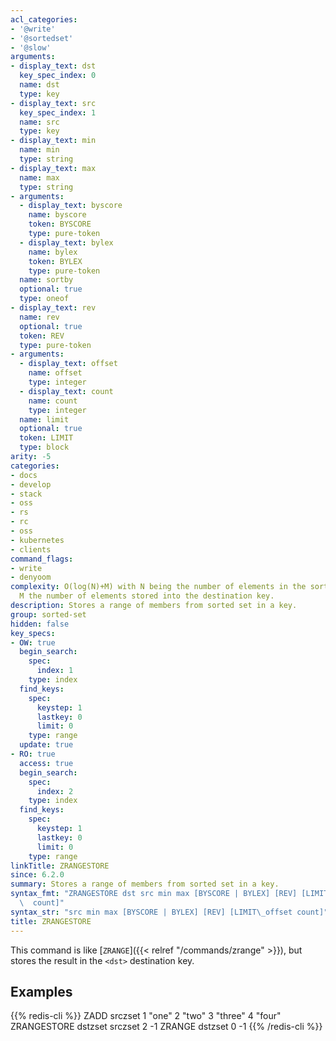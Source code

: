 ```yaml
---
acl_categories:
- '@write'
- '@sortedset'
- '@slow'
arguments:
- display_text: dst
  key_spec_index: 0
  name: dst
  type: key
- display_text: src
  key_spec_index: 1
  name: src
  type: key
- display_text: min
  name: min
  type: string
- display_text: max
  name: max
  type: string
- arguments:
  - display_text: byscore
    name: byscore
    token: BYSCORE
    type: pure-token
  - display_text: bylex
    name: bylex
    token: BYLEX
    type: pure-token
  name: sortby
  optional: true
  type: oneof
- display_text: rev
  name: rev
  optional: true
  token: REV
  type: pure-token
- arguments:
  - display_text: offset
    name: offset
    type: integer
  - display_text: count
    name: count
    type: integer
  name: limit
  optional: true
  token: LIMIT
  type: block
arity: -5
categories:
- docs
- develop
- stack
- oss
- rs
- rc
- oss
- kubernetes
- clients
command_flags:
- write
- denyoom
complexity: O(log(N)+M) with N being the number of elements in the sorted set and
  M the number of elements stored into the destination key.
description: Stores a range of members from sorted set in a key.
group: sorted-set
hidden: false
key_specs:
- OW: true
  begin_search:
    spec:
      index: 1
    type: index
  find_keys:
    spec:
      keystep: 1
      lastkey: 0
      limit: 0
    type: range
  update: true
- RO: true
  access: true
  begin_search:
    spec:
      index: 2
    type: index
  find_keys:
    spec:
      keystep: 1
      lastkey: 0
      limit: 0
    type: range
linkTitle: ZRANGESTORE
since: 6.2.0
summary: Stores a range of members from sorted set in a key.
syntax_fmt: "ZRANGESTORE dst src min max [BYSCORE | BYLEX] [REV] [LIMIT\_offset\n\
  \  count]"
syntax_str: "src min max [BYSCORE | BYLEX] [REV] [LIMIT\_offset count]"
title: ZRANGESTORE
---
```

This command is like [`ZRANGE`]({{< relref "/commands/zrange" >}}), but stores the result in the `<dst>` destination key.

## Examples

{{% redis-cli %}}
ZADD srczset 1 "one" 2 "two" 3 "three" 4 "four"
ZRANGESTORE dstzset srczset 2 -1
ZRANGE dstzset 0 -1
{{% /redis-cli %}}


